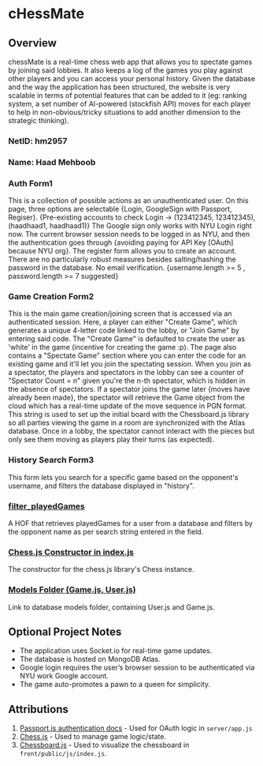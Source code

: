 # cHessMate

## Overview

chessMate is a real-time chess web app that allows you to spectate games by joining said lobbies. It also keeps a log of the games you play against other players and you can access your personal history. Given the database and the way the application has been structured, the website is very scalable in terms of potential features that can be added to it (eg: ranking system, a set number of AI-powered (stockfish API) moves for each player to help in non-obvious/tricky situations to add another dimension to the strategic thinking).

### NetID: hm2957
### Name: Haad Mehboob

### Auth Form1
This is a collection of possible actions as an unauthenticated user. On this page, three options are selectable {Login, GoogleSign with Passport, Regiser}. {Pre-existing accounts to check Login -> (123412345, 123412345), (haadhaad1, haadhaad1)}
The Google sign only works with NYU Login right now. The current browser session needs to be logged in as NYU, and then the authentication goes through {avoiding paying for API Key [OAuth] because NYU org}.
The register form allows you to create an account. There are no particularly robust measures besides salting/hashing the password in the database. No email verification. {username.length >= 5 , password.length >= 7 suggested}

### Game Creation Form2
This is the main game creation/joining screen that is accessed via an authenticated session. Here, a player can either "Create Game", which generates a unique 4-letter code linked to the lobby, or "Join Game" by entering said code. The "Create Game" is defaulted to create the user as 'white' in the game (incentive for creating the game :p). The page also contains a "Spectate Game" section where you can enter the code for an existing game and it'll let you join the spectating session. When you join as a spectator, the players and spectators in the lobby can see a counter of "Spectator Count = n" given you're the n-th spectator, which is hidden in the absence of spectators. If a spectator joins the game later {moves have already been made}, the spectator will retrieve the Game object from the cloud which has a real-time update of the move sequence in PGN format. This string is used to set up the initial board with the Chessboard.js library so all parties viewing the game in a room are synchronized with the Atlas database. Once in a lobby, the spectator cannot interact with the pieces but only see them moving as players play their turns (as expected).

### History Search Form3
This form lets you search for a specific game based on the opponent's username, and filters the database displayed in "history".

### [filter_playedGames](https://github.com/zii-bee/ChessMate/main/app.js#L207)
A HOF that retrieves playedGames for a user from a database and filters by the opponent name as per search string entered in the field.

### [Chess.js Constructor in index.js](https://github.com/zii-bee/ChessMate/main/front/public/js/index.js#L5)
The constructor for the chess.js library's Chess instance.

### [Models Folder (Game.js, User.js)](https://github.com/zii-bee/ChessMate/main/server/models)
Link to database models folder, containing User.js and Game.js.

## Optional Project Notes
- The application uses Socket.io for real-time game updates.
- The database is hosted on MongoDB Atlas.
- Google login requires the user’s browser session to be authenticated via NYU work Google account.
- The game auto-promotes a pawn to a queen for simplicity.


## Attributions

1. [Passport.js authentication docs](http://passportjs.org/docs) - Used for OAuth logic in `server/app.js`
2. [Chess.js](https://github.com/jhlywa/chess.js/blob/master/README.md) - Used to manage game logic/state.
3. [Chessboard.js](https://chessboardjs.com/docs) - Used to visualize the chessboard in `front/public/js/index.js`.

